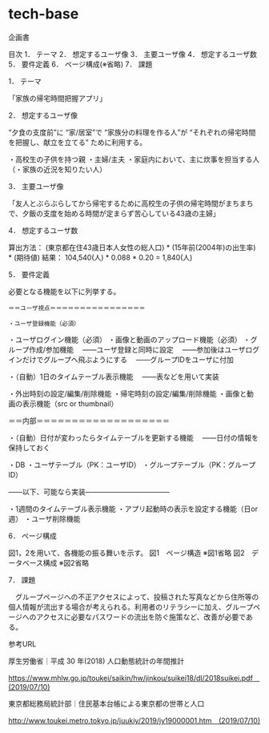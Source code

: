# tech-base
企画書

目次
1．	テーマ
2．	想定するユーザ像
3．	主要ユーザ像
4．	想定するユーザ数
5．	要件定義
6．	ページ構成(※省略)
7．	課題


1．	テーマ

「家族の帰宅時間把握アプリ」

2．	想定するユーザ像

“夕食の支度前”に “家/居室”で “家族分の料理を作る人”が
“それぞれの帰宅時間を把握し、献立を立てる” ために利用する。

・高校生の子供を持つ親
・主婦/主夫
・家庭内において、主に炊事を担当する人
（・家族の近況を知りたい人）

3．	主要ユーザ像

「友人とぶらぶらしてから帰宅するために高校生の子供の帰宅時間がまちまちで、夕飯の支度を始める時間が定まらず苦心している43歳の主婦」

4．	想定するユーザ数

算出方法：
(東京都在住43歳日本人女性の総人口) * (15年前(2004年)の出生率) * (期待値)
結果：
104,540(人) * 0.088 * 0.20 = 1,840(人)

5．	要件定義

必要となる機能を以下に列挙する。

	＝＝ユーザ視点＝＝＝＝＝＝＝＝＝＝＝＝＝＝＝＝
	
	・ユーザ登録機能（必須）
・ユーザログイン機能（必須）
・画像と動画のアップロード機能（必須）
・グループ作成/参加機能
　――ユーザ登録と同時に設定
　――参加後はユーザログインだけでグループへ飛ぶようにする
　――グループIDをユーザに付加
 
・（自動）1日のタイムテーブル表示機能
　――表などを用いて実装
 
・外出時刻の設定/編集/削除機能
・帰宅時刻の設定/編集/削除機能
・画像と動画の表示機能（src or thumbnail）

＝＝内部＝＝＝＝＝＝＝＝＝＝＝＝＝＝＝＝＝＝＝

・（自動）日付が変わったらタイムテーブルを更新する機能
　――日付の情報を保持しておく
 
・DB
・ユーザテーブル（PK：ユーザID）
・グループテーブル（PK：グループID）

――以下、可能なら実装――――――――――――

・1週間のタイムテーブル表示機能
・アプリ起動時の表示を設定する機能（日or週）
・ユーザ削除機能

6．	ページ構成

図1，2を用いて、各機能の振る舞いを示す。
図1　ページ構造
※図1省略
図2　データベース構成
※図2省略

7．	課題

　グループページへの不正アクセスによって、投稿された写真などから住所等の個人情報が流出する場合が考えられる。利用者のリテラシーに加え、グループページへのアクセスに必要なパスワードの流出を防ぐ施策など、改善が必要である。

参考URL

厚生労働省｜平成 30 年(2018) 人口動態統計の年間推計

https://www.mhlw.go.jp/toukei/saikin/hw/jinkou/suikei18/dl/2018suikei.pdf　(2019/07/10)

東京都総務局統計部｜住民基本台帳による東京都の世帯と人口

http://www.toukei.metro.tokyo.jp/juukiy/2019/jy19000001.htm　(2019/07/10)
